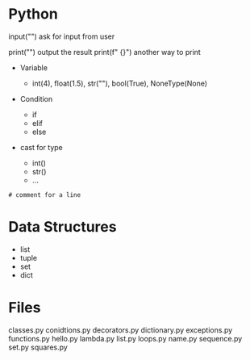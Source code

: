 # Python

input("") ask for input from user

print("") output the result
print(f" {}") another way to print

* Variable
	* int(4), float(1.5), str(""), bool(True), NoneType(None)
* Condition
	* if
	* elif 
	* else

* cast for type
	* int()
	* str()
	* ...
```
# comment for a line

```
# Data Structures
* list
* tuple
* set
* dict

# Files
classes.py
conidtions.py
decorators.py
dictionary.py
exceptions.py
functions.py
hello.py
lambda.py
list.py
loops.py
name.py
sequence.py
set.py
squares.py
